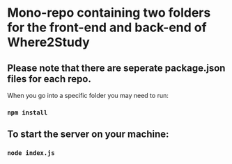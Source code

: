 # Mono-repo containing two folders for the front-end and back-end of Where2Study
## Please note that there are seperate package.json files for each repo.
When you go into a specific folder you may need to run:
### `npm install`

## To start the server on your machine:
### `node index.js`

